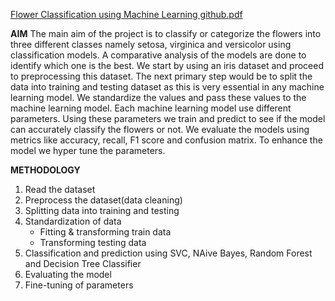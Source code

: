 
[Flower Classification using Machine Learning github.pdf](https://github.com/alina1030/Flower-Classification-Using-Machine-Learning/files/8396352/Flower.Classification.using.Machine.Learning.github.pdf)


**AIM**
The main aim of the project is to classify or categorize the flowers into three different classes namely setosa, virginica and versicolor using classification models. A comparative analysis of the models are done to identify which one is the best. We start by using an iris dataset and proceed to preprocessing this dataset. The next primary step would be to split the data into training and testing dataset as this is very essential in any machine learning model. We standardize the values and pass these values to the machine learning model. Each machine learning model use different parameters. Using these parameters we train and predict to see if the model can accurately classify the flowers or not. We evaluate the models using metrics like accuracy, recall, F1 score and confusion matrix. To enhance the model we hyper tune the parameters.

**METHODOLOGY**
1. Read the dataset
2. Preprocess the dataset(data cleaning)
3. Splitting data into training and testing
4. Standardization of data
   - Fitting & transforming train data
   - Transforming testing data
5. Classification and prediction using SVC, NAive Bayes, Random Forest and Decision Tree Classifier
6. Evaluating the model
7. Fine-tuning of parameters
